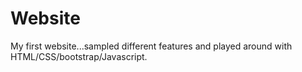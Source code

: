 # Website
My first website...sampled different features and played around with HTML/CSS/bootstrap/Javascript.
